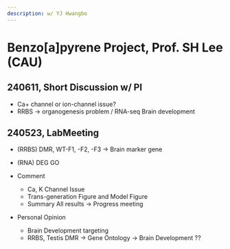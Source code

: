```yaml
---
description: w/ YJ Hwangbo
---
```


# Benzo\[a]pyrene Project, Prof. SH Lee (CAU)

## 240611, Short Discussion w/ PI

* Ca+ channel or ion-channel issue?
* RRBS -> organogenesis problem / RNA-seq Brain development

## 240523, LabMeeting

* (RRBS) DMR, WT-F1, -F2, -F3 -> Brain marker gene
* (RNA) DEG GO
* Comment&#x20;
  * Ca, K Channel Issue
  * Trans-generation Figure and Model Figure
  * Summary All results -> Progress meeting
*   Personal Opinion

    * Brain Development targeting
    * RRBS, Testis DMR -> Gene Ontology -> Brain Development ??

